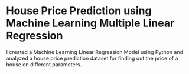 # House Price Prediction using Machine Learning Multiple Linear Regression
I created a Machine Learning Linear Regression Model using Python and analyzed a house price prediction dataset for finding out the price of a house on different parameters.
